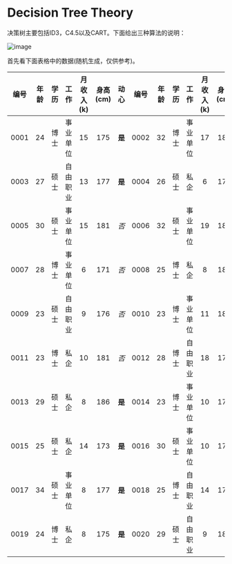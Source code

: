 # Decision Tree Theory

决策树主要包括ID3，C4.5以及CART。下面给出三种算法的说明：

![image](https://github.com/Anfany/Machine-Learning-for-Beginner-by-Python3/blob/master/Decision%20Tree/3.png)


首先看下面表格中的数据(随机生成，仅供参考)。

|编号|年龄|学历|工作|月收入(k)|身高(cm)|动心|编号|年龄|学历|工作|月收入(k)|身高(cm)|动心|
|:---:|:---:|:---:|:---:|:---:|:---:|:---:|:---:|:---:|:---:|:---:|:---:|:---:|:---:|
|0001|24|博士|事业单位|15|175|**是**|0002|32|博士|事业单位|17|184|*否*|
|0003|27|硕士|自由职业|13|177|**是**|0004|26|硕士|私企|6|171|**是**|
|0005|30|硕士|事业单位|15|181|*否*|0006|32|硕士|事业单位|19|185|**是**|
|0007|28|博士|事业单位|6|171|*否*|0008|25|博士|私企|8|183|*否*|
|0009|23|硕士|自由职业|9|176|*否*|0010|23|博士|事业单位|11|180|*否*|
|0011|23|博士|私企|10|181|*否*|0012|28|博士|自由职业|18|171|*否*|
|0013|29|硕士|私企|8|186|**是**|0014|23|博士|事业单位|10|178|*否*|
|0015|25|硕士|私企|14|173|**是**|0016|30|硕士|事业单位|10|176|*否*|
|0017|34|硕士|事业单位|8|177|**是**|0018|25|博士|自由职业|14|172|*否*|
|0019|24|博士|私企|8|175|**是**|0020|29|硕士|自由职业|9|181|*否*|


